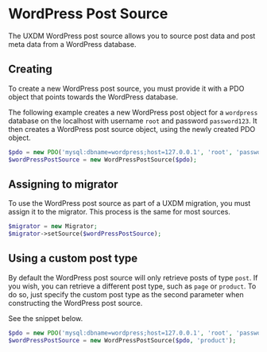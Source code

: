 # WordPress Post Source

The UXDM WordPress post source allows you to source post data and post meta data from a WordPress database.

## Creating

To create a new WordPress post source, you must provide it with a PDO object that points towards the WordPress database. 

The following example creates a new WordPress post object for a `wordpress` database on the localhost with username `root` and password `password123`. 
It then creates a WordPress post source object, using the newly created PDO object.

```php
$pdo = new PDO('mysql:dbname=wordpress;host=127.0.0.1', 'root', 'password123');
$wordPressPostSource = new WordPressPostSource($pdo);
```

## Assigning to migrator

To use the WordPress post source as part of a UXDM migration, you must assign it to the migrator. This process is the same for most sources.

```php
$migrator = new Migrator;
$migrator->setSource($wordPressPostSource);
```

## Using a custom post type

By default the WordPress post source will only retrieve posts of type `post`. If you wish, you can retrieve a different post type, such as
`page` or `product`. To do so, just specify the custom post type as the second parameter when constructing the WordPress post source.

See the snippet below.

```php
$pdo = new PDO('mysql:dbname=wordpress;host=127.0.0.1', 'root', 'password123');
$wordPressPostSource = new WordPressPostSource($pdo, 'product');
```
